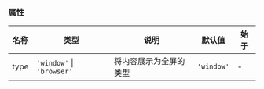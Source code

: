 ### 属性

| 名称 | 类型                      | 说明                   | 默认值     | 始于 |
| ---- | ------------------------- | ---------------------- | ---------- | ---- |
| type | `'window'` \| `'browser'` | 将内容展示为全屏的类型 | `'window'` | -    |

